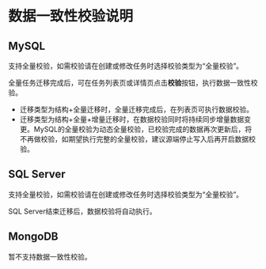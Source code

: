 # 数据一致性校验说明

## MySQL

支持全量校验，如需校验请在创建或修改任务时选择校验类型为“全量校验”。

全量任务迁移完成后，可在任务列表页或详情页点击**校验**按钮，执行数据一致性校验。

- 迁移类型为结构+全量迁移时，全量迁移完成后，在列表页可执行数据校验。
- 迁移类型为结构+全量+增量迁移时，在数据校验同时将持续同步增量数据变更。MySQL的全量校验为动态全量校验，已校验完成的数据再次更新后，将不再做校验，如期望执行完整的全量校验，建议源端停止写入后再开启数据校验。

## SQL Server

支持全量校验，如需校验请在创建或修改任务时选择校验类型为“全量校验”。

SQL Server结束迁移后，数据校验将自动执行。

## MongoDB

暂不支持数据一致性校验。

